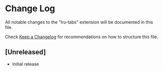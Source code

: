 # Change Log

All notable changes to the "lru-tabs" extension will be documented in this file.

Check [Keep a Changelog](http://keepachangelog.com/) for recommendations on how to structure this file.

## [Unreleased]

- Initial release